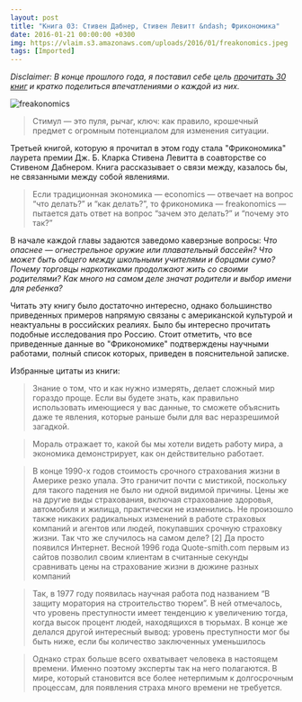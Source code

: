 ```yaml
---
layout: post
title: "Книга 03: Стивен Дабнер, Стивен Левитт &ndash; Фрикономика"
date: 2016-01-21 00:00:00 +0300
img: https://vlaim.s3.amazonaws.com/uploads/2016/01/freakonomics.jpeg
tags: [Imported]
---
```


_Disclaimer: В конце прошлого года, я поставил себе цель [прочитать 30 книг](https://blog.alexeyev.me/2015/12/30-books-2016/ "2016: 30 книг") и кратко поделиться впечатлениями о каждой из них._

![freakonomics](https://vlaim.s3.amazonaws.com/uploads/2016/01/freakonomics.jpeg)

> <div class="bm-quote-content-text">Стимул — это пуля, рычаг, ключ: как правило, крошечный предмет с огромным потенциалом для изменения ситуации.</div>

Третьей книгой, которую я прочитал в этом году стала "Фрикономика" лаурета премии Дж. Б. Кларка Стивена Левитта в соавторстве со Стивеном Дабнером. Книга рассказывает о связи между, казалось бы, не связанными между собой явлениями.

> Если традиционная экономика — economics — отвечает на вопрос “что делать?” и “как делать?”, то фрикономика — freakonomics — пытается дать ответ на вопрос “зачем это делать?” и “почему это так?”

В начале каждой главы задаются заведомо каверзные вопросы: _Что опаснее — огнестрельное оружие или плавательный бассейн? Что может быть общего между школьными учителями и борцами сумо? Почему торговцы наркотиками продолжают жить со своими родителями? Как много на самом деле значат родители и выбор имени для ребенка?_ 

Читать эту книгу было достаточно интересно, однако большинство приведенных примеров напрямую связаны с американской культурой и неактуальны в российских реалиях. Было бы интересно прочитать подобные исследования про Россию. Стоит отметить, что все приведенные данные во "Фрикономике" подтверждены научными работами, полный список которых, приведен в пояснительной записке.

Избранные цитаты из книги:

> Знание о том, что и как нужно измерять, делает сложный мир гораздо проще. Если вы будете знать, как правильно использовать имеющиеся у вас данные, то сможете объяснить даже те явления, которые раньше были для вас неразрешимой загадкой.

> Мораль отражает то, какой бы мы хотели видеть работу мира, а экономика демонстрирует, как он действительно работает.

> В конце 1990-х годов стоимость срочного страхования жизни в Америке резко упала. Это граничит почти с мистикой, поскольку для такого падения не было ни одной видимой причины. Цены же на другие виды страхования, включая страхование здоровья, автомобиля и жилища, практически не изменились. Не произошло также никаких радикальных изменений в работе страховых компаний и агентов или людей, покупавших срочную страховку жизни. Так что же случилось на самом деле? [2] Да просто появился Интернет. Весной 1996 года Quote-smith.com первым из сайтов позволил своим клиентам в считанные секунды сравнивать цены на страхование жизни в дюжине разных компаний

> Так, в 1977 году появилась научная работа под названием “В защиту моратория на строительство тюрем”. В ней отмечалось, что уровень преступности имеет тенденцию к увеличению тогда, когда высок процент людей, находящихся в тюрьмах. В конце же делался другой интересный вывод: уровень преступности мог бы быть ниже, если бы количество заключенных уменьшилось

> Однако страх больше всего охватывает человека в настоящем времени. Именно поэтому эксперты так на него полагаются. В мире, который становится все более нетерпимым к долгосрочным процессам, для появления страха много времени не требуется.